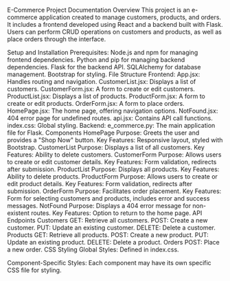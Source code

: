 E-Commerce Project Documentation
Overview
This project is an e-commerce application created to manage customers, products, and orders. It includes a frontend developed using React and a backend built with Flask. Users can perform CRUD operations on customers and products, as well as place orders through the interface.

Setup and Installation
Prerequisites:
Node.js and npm for managing frontend dependencies.
Python and pip for managing backend dependencies.
Flask for the backend API.
SQLAlchemy for database management.
Bootstrap for styling.
File Structure
Frontend:
App.jsx: Handles routing and navigation.
CustomerList.jsx: Displays a list of customers.
CustomerForm.jsx: A form to create or edit customers.
ProductList.jsx: Displays a list of products.
ProductForm.jsx: A form to create or edit products.
OrderForm.jsx: A form to place orders.
HomePage.jsx: The home page, offering navigation options.
NotFound.jsx: 404 error page for undefined routes.
api.jsx: Contains API call functions.
index.css: Global styling.
Backend:
e_commerce.py: The main application file for Flask.
Components
HomePage
Purpose: Greets the user and provides a "Shop Now" button.
Key Features: Responsive layout, styled with Bootstrap.
CustomerList
Purpose: Displays a list of all customers.
Key Features: Ability to delete customers.
CustomerForm
Purpose: Allows users to create or edit customer details.
Key Features: Form validation, redirects after submission.
ProductList
Purpose: Displays all products.
Key Features: Ability to delete products.
ProductForm
Purpose: Allows users to create or edit product details.
Key Features: Form validation, redirects after submission.
OrderForm
Purpose: Facilitates order placement.
Key Features: Form for selecting customers and products, includes error and success messages.
NotFound
Purpose: Displays a 404 error message for non-existent routes.
Key Features: Option to return to the home page.
API Endpoints
Customers
GET: Retrieve all customers.
POST: Create a new customer.
PUT: Update an existing customer.
DELETE: Delete a customer.
Products
GET: Retrieve all products.
POST: Create a new product.
PUT: Update an existing product.
DELETE: Delete a product.
Orders
POST: Place a new order.
CSS Styling
Global Styles:
Defined in index.css.

Component-Specific Styles:
Each component may have its own specific CSS file for styling.
